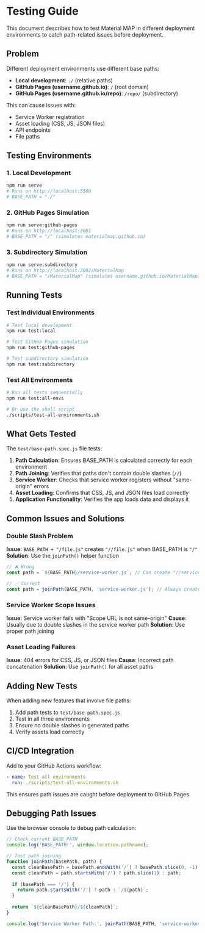 # Testing Guide

This document describes how to test Material MAP in different deployment environments to catch path-related issues before deployment.

## Problem

Different deployment environments use different base paths:
- **Local development**: `./` (relative paths)
- **GitHub Pages (username.github.io)**: `/` (root domain)
- **GitHub Pages (username.github.io/repo)**: `/repo/` (subdirectory)

This can cause issues with:
- Service Worker registration
- Asset loading (CSS, JS, JSON files)
- API endpoints
- File paths

## Testing Environments

### 1. Local Development
```bash
npm run serve
# Runs on http://localhost:5500
# BASE_PATH = "./"
```

### 2. GitHub Pages Simulation
```bash
npm run serve:github-pages
# Runs on http://localhost:3001
# BASE_PATH = "/" (simulates materialmap.github.io)
```

### 3. Subdirectory Simulation
```bash
npm run serve:subdirectory
# Runs on http://localhost:3002/MaterialMap
# BASE_PATH = "/MaterialMap" (simulates username.github.io/MaterialMap)
```

## Running Tests

### Test Individual Environments
```bash
# Test local development
npm run test:local

# Test GitHub Pages simulation
npm run test:github-pages

# Test subdirectory simulation
npm run test:subdirectory
```

### Test All Environments
```bash
# Run all tests sequentially
npm run test:all-envs

# Or use the shell script
./scripts/test-all-environments.sh
```

## What Gets Tested

The `test/base-path.spec.js` file tests:

1. **Path Calculation**: Ensures BASE_PATH is calculated correctly for each environment
2. **Path Joining**: Verifies that paths don't contain double slashes (`//`)
3. **Service Worker**: Checks that service worker registers without "same-origin" errors
4. **Asset Loading**: Confirms that CSS, JS, and JSON files load correctly
5. **Application Functionality**: Verifies the app loads data and displays it

## Common Issues and Solutions

### Double Slash Problem
**Issue**: `BASE_PATH + "/file.js"` creates `"//file.js"` when BASE_PATH is `"/"`
**Solution**: Use the `joinPath()` helper function

```javascript
// ❌ Wrong
const path = `${BASE_PATH}/service-worker.js`; // Can create "//service-worker.js"

// ✅ Correct
const path = joinPath(BASE_PATH, 'service-worker.js'); // Always creates "/service-worker.js"
```

### Service Worker Scope Issues
**Issue**: Service worker fails with "Scope URL is not same-origin"
**Cause**: Usually due to double slashes in the service worker path
**Solution**: Use proper path joining

### Asset Loading Failures
**Issue**: 404 errors for CSS, JS, or JSON files
**Cause**: Incorrect path concatenation
**Solution**: Use `joinPath()` for all asset paths

## Adding New Tests

When adding new features that involve file paths:

1. Add path tests to `test/base-path.spec.js`
2. Test in all three environments
3. Ensure no double slashes in generated paths
4. Verify assets load correctly

## CI/CD Integration

Add to your GitHub Actions workflow:

```yaml
- name: Test all environments
  run: ./scripts/test-all-environments.sh
```

This ensures path issues are caught before deployment to GitHub Pages.

## Debugging Path Issues

Use the browser console to debug path calculation:

```javascript
// Check current BASE_PATH
console.log('BASE_PATH:', window.location.pathname);

// Test path joining
function joinPath(basePath, path) {
  const cleanBasePath = basePath.endsWith('/') ? basePath.slice(0, -1) : basePath;
  const cleanPath = path.startsWith('/') ? path.slice(1) : path;
  
  if (basePath === '/') {
    return path.startsWith('/') ? path : `/${path}`;
  }
  
  return `${cleanBasePath}/${cleanPath}`;
}

console.log('Service Worker Path:', joinPath(BASE_PATH, 'service-worker.js'));
```